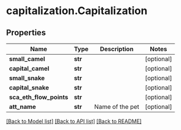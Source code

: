 # capitalization.Capitalization

## Properties
Name | Type | Description | Notes
------------ | ------------- | ------------- | -------------
**small_camel** | **str** |  | [optional] 
**capital_camel** | **str** |  | [optional] 
**small_snake** | **str** |  | [optional] 
**capital_snake** | **str** |  | [optional] 
**sca_eth_flow_points** | **str** |  | [optional] 
**att_name** | **str** | Name of the pet  | [optional] 

[[Back to Model list]](../README.md#documentation-for-models) [[Back to API list]](../README.md#documentation-for-api-endpoints) [[Back to README]](../README.md)


